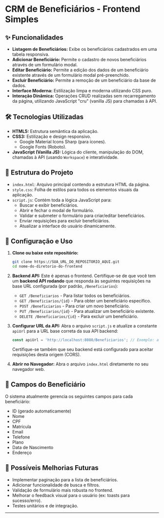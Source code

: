 # CRM de Beneficiários - Frontend Simples



## ✨ Funcionalidades

* **Listagem de Beneficiários:** Exibe os beneficiários cadastrados em uma tabela responsiva.
* **Adicionar Beneficiário:** Permite o cadastro de novos beneficiários através de um formulário modal.
* **Editar Beneficiário:** Permite a edição dos dados de um beneficiário existente através de um formulário modal pré-preenchido.
* **Excluir Beneficiário:** Permite a remoção de um beneficiário da base de dados.
* **Interface Moderna:** Estilização limpa e moderna utilizando CSS puro.
* **Interação Dinâmica:** Operações CRUD realizadas sem recarregamento da página, utilizando JavaScript "cru" (vanilla JS) para chamadas à API.

## 🛠️ Tecnologias Utilizadas

* **HTML5:** Estrutura semântica da aplicação.
* **CSS3:** Estilização e design responsivo.
    * Google Material Icons Sharp (para ícones).
    * Google Fonts (Roboto).
* **JavaScript (Vanilla JS):** Lógica do cliente, manipulação do DOM, chamadas à API (usando `Workspace`) e interatividade.

## 📁 Estrutura do Projeto

* `index.html`: Arquivo principal contendo a estrutura HTML da página.
* `style.css`: Folha de estilos para todos os elementos visuais da aplicação.
* `script.js`: Contém toda a lógica JavaScript para:
    * Buscar e exibir beneficiários.
    * Abrir e fechar o modal de formulário.
    * Validar e submeter o formulário para criar/editar beneficiários.
    * Enviar requisições para excluir beneficiários.
    * Atualizar a interface do usuário dinamicamente.

## 🚀 Configuração e Uso

1.  **Clone ou baixe este repositório:**
    ```bash
    git clone https://SUA_URL_DO_REPOSITORIO_AQUI.git
    cd nome-do-diretorio-do-frontend
    ```
2.  **Backend API:**
    Este é apenas o frontend. Certifique-se de que você tem um **backend API rodando** que responda às seguintes requisições na base URL configurada (por padrão, `/Beneficiarios`):
    * `GET /Beneficiarios` - Para listar todos os beneficiários.
    * `GET /Beneficiarios/{id}` - Para obter um beneficiário específico.
    * `POST /Beneficiarios` - Para criar um novo beneficiário.
    * `PUT /Beneficiarios/{id}` - Para atualizar um beneficiário existente.
    * `DELETE /Beneficiarios/{id}` - Para excluir um beneficiário.

3.  **Configurar URL da API:**
    Abra o arquivo `script.js` e atualize a constante `apiUrl` para a URL base correta da sua API backend:
    ```javascript
    const apiUrl = 'http://localhost:8080/Beneficiarios'; // Exemplo: ajuste conforme necessário
    ```
    Certifique-se também que seu backend está configurado para aceitar requisições desta origem (CORS).

4.  **Abrir no Navegador:**
    Abra o arquivo `index.html` diretamente no seu navegador web.

## 📝 Campos do Beneficiário

O sistema atualmente gerencia os seguintes campos para cada beneficiário:
* ID (gerado automaticamente)
* Nome
* CPF
* Matrícula
* Email
* Telefone
* Plano
* Data de Nascimento
* Endereço

## 🔮 Possíveis Melhorias Futuras

* Implementar paginação para a lista de beneficiários.
* Adicionar funcionalidade de busca e filtros.
* Validação de formulário mais robusta no frontend.
* Melhorar o feedback visual para o usuário (ex: toasts para sucesso/erro).
* Testes unitários e de integração.

---
